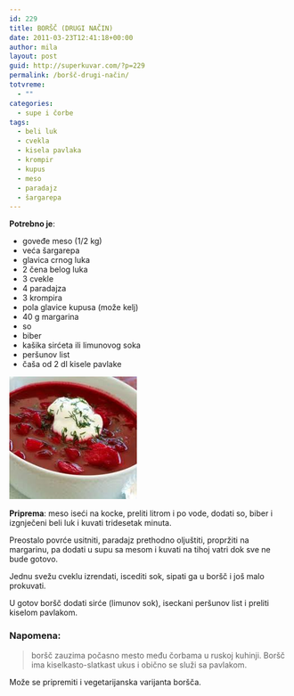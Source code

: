 ```yaml
---
id: 229
title: BORŠČ (DRUGI NAČIN)
date: 2011-03-23T12:41:18+00:00
author: mila
layout: post
guid: http://superkuvar.com/?p=229
permalink: /boršč-drugi-način/
totvreme:
  - ""
categories:
  - supe i čorbe
tags:
  - beli luk
  - cvekla
  - kisela pavlaka
  - krompir
  - kupus
  - meso
  - paradajz
  - šargarepa
---
```

**Potrebno je**:

  * goveđe meso (1/2 kg)
  * veća šargarepa
  * glavica crnog luka
  * 2 čena belog luka
  * 3 cvekle
  * 4 paradajza
  * 3 krompira
  * pola glavice kupusa (može kelj)
  * 40 g margarina
  * so
  * biber
  * kašika sirćeta ili limunovog soka
  * peršunov list
  * čaša od 2 dl kisele pavlake

<img class="alignnone size-full wp-image-781" title="borscdruginacin" src="/wp-content/uploads/2011/03/borscdruginacin.jpg" alt="" width="229" height="220" /> 

**Priprema**: meso iseći na kocke, preliti litrom i po vode, dodati so, biber i izgnječeni beli luk i kuvati tridesetak minuta.

Preostalo povrće usitniti, paradajz prethodno oljuštiti, propržiti na margarinu, pa dodati u supu sa mesom i kuvati na tihoj vatri dok sve ne bude gotovo.

Jednu svežu cveklu izrendati, iscediti sok, sipati ga u boršč i još malo prokuvati.

U gotov boršč dodati sirće (limunov sok), iseckani peršunov list i preliti kiselom pavlakom.

### Napomena:
> boršč zauzima počasno mesto među čorbama u ruskoj kuhinji. Boršč ima kiselkasto-slatkast ukus i obično se služi sa pavlakom.

Može se pripremiti i vegetarijanska varijanta boršča.